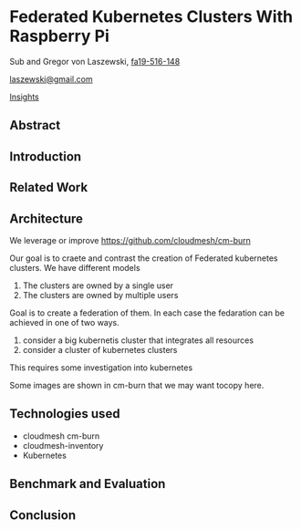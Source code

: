 <!-- comment configures vim to enable word wrapping; gggqG to force rewrap -->

<!-- vim: set tw=79 fo+=t fo-=l: -->

# Federated Kubernetes Clusters With Raspberry Pi

Sub and Gregor von Laszewski, [fa19-516-148](https://github.com/cloudmesh-community/fa19-516-148)

laszewski@gmail.com

[Insights](https://github.com/cloudmesh-community/fa19-516-148/graphs/contributors)

## Abstract

## Introduction

## Related Work

## Architecture

We leverage or improve <https://github.com/cloudmesh/cm-burn>

Our goal is to craete and contrast the creation of Federated kubernetes clusters. We have different models

1. The clusters are owned by a single user
2. The clusters are owned by multiple users

Goal is to create a federation of them. In each case the fedaration can be achieved in one of two ways. 

1. consider a big kubernetis cluster that integrates all resources
2. consider a cluster of kubernetes clusters

This requires some investigation into kubernetes

Some images are shown in cm-burn that we may want tocopy here.

## Technologies used

* cloudmesh cm-burn
* cloudmesh-inventory
* Kubernetes

## Benchmark and Evaluation

## Conclusion

